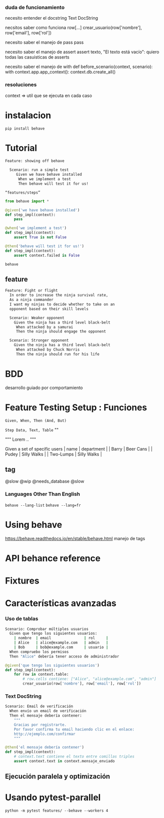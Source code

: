### duda de funcionamiento

necesito entender el docstring
Text DocString


necsitos saber como funciona row[...]
crear_usuario(row['nombre'], row['email'], row['rol'])

necesito saber el manejo de pass
pass

necesito saber el manejo de assert 
assert texto, "El texto está vacío": quiero todas las casuisticas de asserts

necesito saber el manejo de with
def before_scenario(context, scenario):
    with context.app.app_context():
        context.db.create_all()




### resoluciones
context => util que se ejecuta en cada caso


# instalacion
`pip install behave`
# Tutorial

``` sh .feature
Feature: showing off behave

  Scenario: run a simple test
     Given we have behave installed
      When we implement a test
      Then behave will test it for us!
```

`“features/steps”`
``` py
from behave import *

@given('we have behave installed')
def step_impl(context):
    pass

@when('we implement a test')
def step_impl(context):
    assert True is not False

@then('behave will test it for us!')
def step_impl(context):
    assert context.failed is False
```

`behave`

## feature
``` sh
Feature: Fight or flight
  In order to increase the ninja survival rate,
  As a ninja commander
  I want my ninjas to decide whether to take on an
  opponent based on their skill levels

  Scenario: Weaker opponent
    Given the ninja has a third level black-belt
     When attacked by a samurai
     Then the ninja should engage the opponent

  Scenario: Stronger opponent
    Given the ninja has a third level black-belt
     When attacked by Chuck Norris
     Then the ninja should run for his life
```
# BDD
desarrollo guiado por comportamiento
# Feature Testing Setup : Funciones
`Given, When, Then (And, But)`

`Step Data, Text, Table`
"<name>"

"""
  Lorem ..
"""

Given a set of specific users
    | name      | department  |
    | Barry     | Beer Cans   |
    | Pudey     | Silly Walks |
    | Two-Lumps | Silly Walks |

## tag
@slow
@wip
@needs_database @slow

### Languages Other Than English
`behave --lang-list`
`behave --lang=fr`

# Using behave
https://behave.readthedocs.io/en/stable/behave.html 
manejo de tags

# API behance reference
# Fixtures



# Características avanzadas
### Uso de tablas
``` sh gherkin
Scenario: Comprobar múltiples usuarios
  Given que tengo los siguientes usuarios:
    | nombre  | email               | rol     |
    | Alice   | alice@example.com   | admin   |
    | Bob     | bob@example.com     | usuario |
  When compruebo los permisos
  Then "Alice" debería tener acceso de administrador
```

``` py !context.table
@given('que tengo los siguientes usuarios')
def step_impl(context):
    for row in context.table:
        # row.cells contiene: ["Alice", "alice@example.com", "admin"]
        crear_usuario(row['nombre'], row['email'], row['rol'])
```

### Text DocString
``` sh
Scenario: Email de verificación
  When envío un email de verificación
  Then el mensaje debería contener:
    """
    Gracias por registrarte.
    Por favor confirma tu email haciendo clic en el enlace:
    http://ejemplo.com/confirmar
    """
``` 

``` py //! context.text
@then('el mensaje debería contener')
def step_impl(context):
    # context.text contiene el texto entre comillas triples
    assert context.text in context.mensaje_enviado
```

## Ejecución paralela y optimización
# Usando pytest-parallel
`python -m pytest features/ --behave --workers 4`
